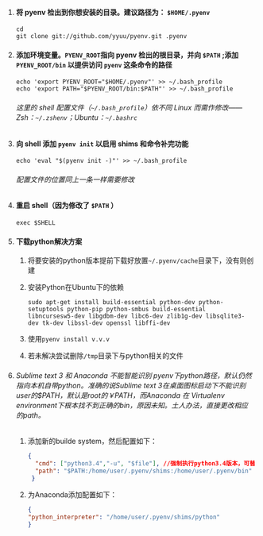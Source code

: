 1. ####  将 pyenv 检出到你想安装的目录。建议路径为： `$HOME/.pyenv` 

   ```shell
   cd
   git clone git://github.com/yyuu/pyenv.git .pyenv
   ```

2. #### 添加环境变量。`PYENV_ROOT`指向 pyenv 检出的根目录，并向 `$PATH` ;添加 `PYENV_ROOT/bin` 以提供访问 `pyenv` 这条命令的路径

   ```shell
   echo 'export PYENV_ROOT="$HOME/.pyenv"' >> ~/.bash_profile
   echo 'export PATH="$PYENV_ROOT/bin:$PATH"' >> ~/.bash_profile
   ```
   ###### 这里的 shell 配置文件（`~/.bash_profile`）依不同 Linux 而需作修改——Zsh：`~/.zshenv`；Ubuntu：`~/.bashrc`

3. #### 向 shell 添加 `pyenv init` 以启用 shims 和命令补完功能

   ```shell
   echo 'eval "$(pyenv init -)"' >> ~/.bash_profile
   ```
   ###### 配置文件的位置同上一条一样需要修改

4. #### 重启 shell（因为修改了 `$PATH` ）

   ```shell
   exec $SHELL
   ```

5. #### 下载python解决方案

   1. 将要安装的python版本提前下载好放置`~/.pyenv/cache`目录下，没有则创建

   2. 安装Python在Ubuntu下的依赖

      ```shell
      sudo apt-get install build-essential python-dev python-setuptools python-pip python-smbus build-essential libncursesw5-dev libgdbm-dev libc6-dev zlib1g-dev libsqlite3-dev tk-dev libssl-dev openssl libffi-dev
      ```

   3. 使用`pyenv install v.v.v`

   4. 若未解决尝试删除`/tmp`目录下与python相关的文件

6. ###### Sublime text 3 和 Anaconda 不能智能识别 pyenv下python路径，默认仍然指向本机自带python。准确的说Sublime text 3在桌面图标启动下不能识别user的$PATH，默认是root的￥PATH，而Anaconda 在 Virtualenv environment下根本找不到正确的bin，原因未知。土人办法，直接更改相应的path。

   1. 添加新的builde system，然后配置如下：

      ```json
      { 
        "cmd": ["python3.4","-u", "$file"], //强制执行python3.4版本，可替换成需要的版本
        "path": "$PATH:/home/user/.pyenv/shims:/home/user/.pyenv/bin"
       }
      ```

   2. 为Anaconda添加配置如下：

      ```json
      {
      "python_interpreter": "/home/user/.pyenv/shims/python"
      }
      ```

      ​

